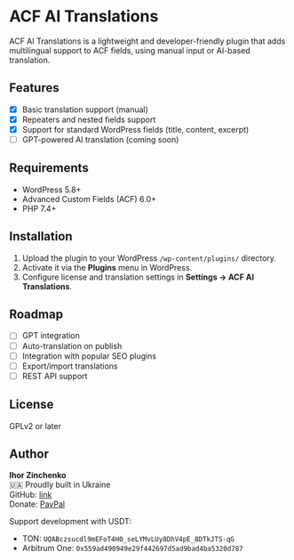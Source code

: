 # ACF AI Translations

ACF AI Translations is a lightweight and developer-friendly plugin that adds multilingual support to ACF fields, using manual input or AI-based translation.

## Features

- [x] Basic translation support (manual)
- [x] Repeaters and nested fields support
- [x] Support for standard WordPress fields (title, content, excerpt)
- [ ] GPT-powered AI translation (coming soon)

## Requirements

- WordPress 5.8+
- Advanced Custom Fields (ACF) 6.0+
- PHP 7.4+

## Installation

1. Upload the plugin to your WordPress `/wp-content/plugins/` directory.
2. Activate it via the **Plugins** menu in WordPress.
3. Configure license and translation settings in **Settings → ACF AI Translations**.

## Roadmap

- [ ] GPT integration
- [ ] Auto-translation on publish
- [ ] Integration with popular SEO plugins
- [ ] Export/import translations
- [ ] REST API support

## License

GPLv2 or later

## Author

**Ihor Zinchenko**  
🇺🇦 Proudly built in Ukraine  
GitHub: [link](https://github.com/ihor-zinchenko/acf-ai-translations)  
Donate: [PayPal](https://www.paypal.com/paypalme/IZinchenko)

Support development with USDT:

- TON: `UQABczsucdl9mEFoT4H0_seLYMvLUy8DhV4pE_8DTkJTS-qG`
- Arbitrum One: `0x559ad490949e29f442697d5ad9bad4ba5320d787`